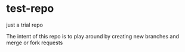 # test-repo
just a trial repo

The intent of this repo is to play around by creating new branches and merge or fork requests
